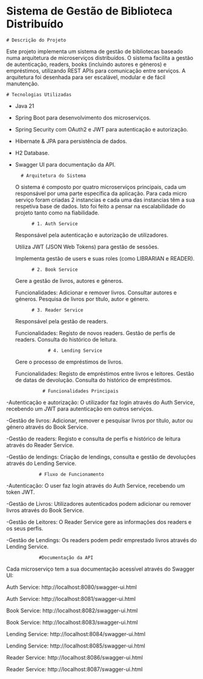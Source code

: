 #  Sistema de Gestão de Biblioteca Distribuído

	# Descrição do Projeto

Este projeto implementa um sistema de gestão de bibliotecas baseado numa arquitetura de microserviços distribuídos. O sistema facilita a gestão de autenticação, readers, books (incluindo 		autores e géneros) e empréstimos, utilizando REST APIs para comunicação entre serviços. A arquitetura foi desenhada para ser escalável, modular e de fácil manutenção. 

	# Tecnologias Utilizadas

- Java 21
  
- Spring Boot para desenvolvimento dos microserviços.
 
- Spring Security com OAuth2 e JWT para autenticação e autorização.
 
- Hibernate & JPA para persistência de dados.
 
- H2 Database.
  
- Swagger UI para documentação da API.

		# Arquitetura do Sistema

  O sistema é composto por quatro microserviços principais, cada um responsável por uma parte específica da aplicação. Para cada micro serviço foram criadas 2 instancias e cada uma das instancias têm a sua respetiva base de dados. Isto foi feito a pensar na escalabilidade do projeto tanto como na fiabilidade.

  			# 1. Auth Service

     Responsável pela autenticação e autorização de utilizadores.
  
     Utiliza JWT (JSON Web Tokens) para gestão de sessões.
  
     Implementa gestão de users e suas roles (como LIBRARIAN e READER).

			# 2. Book Service

     Gere a gestão de livros, autores e géneros.
  
  Funcionalidades:
		Adicionar e remover livros.
		Consultar autores e géneros.
		Pesquisa de livros por título, autor e género.

  			# 3. Reader Service

    Responsável pela gestão de readers.

  Funcionalidades:
                Registo de novos readers.
                Gestão de perfis de readers.
                Consulta do histórico de leitura.

                  # 4. Lending Service

    Gere o processo de empréstimos de livros.

  Funcionalidades:
        Registo de empréstimos entre livros e leitores.
        Gestão de datas de devolução.
        Consulta do histórico de empréstimos.


                # Funcionalidades Principais

-Autenticação e autorização: O utilizador faz login através do Auth Service, recebendo um JWT para autenticação em outros serviços.

-Gestão de livros: Adicionar, remover e pesquisar livros por título, autor ou género através do Book Service.

-Gestão de readers: Registo e consulta de perfis e histórico de leitura através do Reader Service.

-Gestão de lendings: Criação de lendings, consulta e gestão de devoluções através do Lending Service.

                # Fluxo de Funcionamento

-Autenticação: O user faz login através do Auth Service, recebendo um token JWT.

-Gestão de Livros: Utilizadores autenticados podem adicionar ou remover livros através do Book Service.

-Gestão de Leitores: O Reader Service gere as informações dos readers e os seus perfis.

-Gestão de Lendings: Os readers podem pedir emprestado livros através do Lending Service.

                #Documentação da API

Cada microserviço tem a sua documentação acessível através do Swagger UI:

Auth Service: http://localhost:8080/swagger-ui.html

Auth Service: http://localhost:8081/swagger-ui.html

Book Service: http://localhost:8082/swagger-ui.html

Book Service: http://localhost:8083/swagger-ui.html

Lending Service: http://localhost:8084/swagger-ui.html

Lending Service: http://localhost:8085/swagger-ui.html

Reader Service: http://localhost:8086/swagger-ui.html

Reader Service: http://localhost:8087/swagger-ui.html









  
